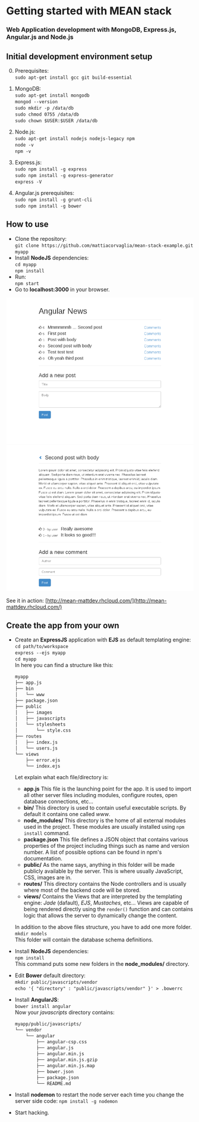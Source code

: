 # Getting started with MEAN stack
### Web Application development with MongoDB, Express.js, Angular.js and Node.js

## Initial development environment setup

0. Prerequisites:  
   `sudo apt-get install gcc git build-essential`

1. MongoDB:  
   `sudo apt-get install mongodb`  
   `mongod --version`  
   `sudo mkdir -p /data/db`  
   `sudo chmod 0755 /data/db`  
   `sudo chown $USER:$USER /data/db`

2. Node.js:  
   `sudo apt-get install nodejs nodejs-legacy npm`  
   `node -v`  
   `npm -v`

3. Express.js:  
   `sudo npm install -g express`  
   `sudo npm install -g express-generator`  
   `express -V`

4. Angular.js prerequisites:  
   `sudo npm install -g grunt-cli`  
   `sudo npm install -g bower`

## How to use

- Clone the repository:  
  `git clone https://github.com/mattiacorvaglia/mean-stack-example.git myapp`
- Install **NodeJS** dependencies:  
  `cd myapp`  
  `npm install`
- Run:  
  `npm start`
- Go to **localhost:3000** in your browser.

![homepage](./screenshot_1.png)
![post detail page](./screenshot_2.png)

See it in action: [http://mean-mattdev.rhcloud.com/](http://mean-mattdev.rhcloud.com/)

## Create the app from your own

- Create an **ExpressJS** application with **EJS** as default templating engine:  
  `cd path/to/workspace`  
  `express --ejs myapp`  
  `cd myapp`  
  In here you can find a structure like this:
  ```
  myapp
  ├── app.js
  ├── bin
  │   └── www
  ├── package.json
  ├── public
  │   ├── images
  │   ├── javascripts
  │   └── stylesheets
  │       └── style.css
  ├── routes
  │   ├── index.js
  │   └── users.js
  └── views
      ├── error.ejs
      └── index.ejs
  ```
  Let explain what each file/directory is:
  - **app.js** This file is the launching point for the app. It is used to import all other server files including modules, configure routes, open database connections, etc...
  - **bin/** This directory is used to contain useful executable scripts. By default it contains one called *www*.
  - **node_modules/** This directory is the home of all external modules used in the project. These modules are usually installed using `npm install` command.
  - **package.json** This file defines a JSON object that contains various properties of the project including things such as name and version number. A list of possible options can be found in npm's documentation.
  - **public/** As the name says, anything in this folder will be made publicly available by the server. This is where usually JavaScript, CSS, images are in.
  - **routes/** This directory contains the Node controllers and is usually where most of the backend code will be stored.
  - **views/** Contains the Views that are interpreted by the templating engine: *Jade* (dafault), *EJS*, *Mustaches*, etc... Views are capable of being rendered directly using the `render()` function and can contains logic that allows the server to dynamically change the content.

  In addition to the above files structure, you have to add one more folder.  
  `mkdir models`  
  This folder will contain the database schema definitions.

- Install **NodeJS** dependencies:  
  `npm install`  
  This command puts some new folders in the **node_modules/** directory.

- Edit **Bower** default directory:  
  `mkdir public/javascripts/vendor`  
  `echo '{ "directory" : "public/javascripts/vendor" }' > .bowerrc`

- Install **AngularJS**:  
  `bower install angular`  
  Now your *javascripts* directory contains:
  ```
  myapp/public/javascripts/
  └── vendor
      └── angular
          ├── angular-csp.css
          ├── angular.js
          ├── angular.min.js
          ├── angular.min.js.gzip
          ├── angular.min.js.map
          ├── bower.json
          ├── package.json
          └── README.md
  ```

- Install **nodemon** to restart the node server each time you change the server side code:
  `npm install -g nodemon`

- Start hacking.
